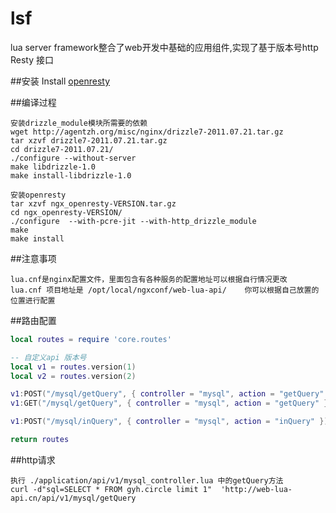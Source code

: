 # lsf

lua server framework整合了web开发中基础的应用组件,实现了基于版本号http Resty 接口

##安装
 Install [openresty](http://openresty.org/#Installation)

##编译过程
  ```shell
 安装drizzle_module模块所需要的依赖
 wget http://agentzh.org/misc/nginx/drizzle7-2011.07.21.tar.gz
 tar xzvf drizzle7-2011.07.21.tar.gz
 cd drizzle7-2011.07.21/
 ./configure --without-server
 make libdrizzle-1.0
 make install-libdrizzle-1.0

 安装openresty
 tar xzvf ngx_openresty-VERSION.tar.gz
 cd ngx_openresty-VERSION/
 ./configure  --with-pcre-jit --with-http_drizzle_module
 make
 make install
  ```
##注意事项
  ```
 lua.cnf是nginx配置文件，里面包含有各种服务的配置地址可以根据自行情况更改
 lua.cnf 项目地址是 /opt/local/ngxconf/web-lua-api/    你可以根据自己放置的位置进行配置
  ```
##路由配置
  ```lua
  local routes = require 'core.routes'

  -- 自定义api 版本号
  local v1 = routes.version(1)
  local v2 = routes.version(2)

  v1:POST("/mysql/getQuery", { controller = "mysql", action = "getQuery" })
  v1:GET("/mysql/getQuery", { controller = "mysql", action = "getQuery" })

  v1:POST("/mysql/inQuery", { controller = "mysql", action = "inQuery" })

  return routes
  ```
  
##http请求
  ```shell
  执行 ./application/api/v1/mysql_controller.lua 中的getQuery方法
  curl -d"sql=SELECT * FROM gyh.circle limit 1"  'http://web-lua-api.cn/api/v1/mysql/getQuery

  ```

